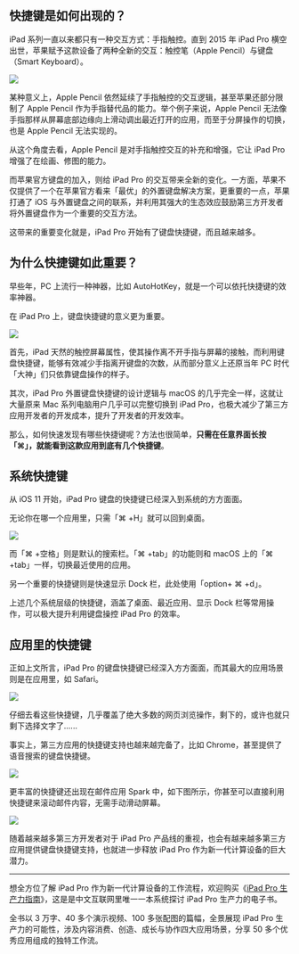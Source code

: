 

## 快捷键是如何出现的？

iPad 系列一直以来都只有一种交互方式：手指触控。直到 2015 年 iPad Pro 横空出世，苹果赋予这款设备了两种全新的交互：触控笔（Apple Pencil）与键盘（Smart Keyboard）。


![](https://img.dailyio.cn/images/c152e37dcae2ed33a170dcd9206646d2.jpg)



某种意义上，Apple Pencil 依然延续了手指触控的交互逻辑，甚至苹果还部分限制了 Apple Pencil 作为手指替代品的能力。举个例子来说，Apple Pencil 无法像手指那样从屏幕底部边缘向上滑动调出最近打开的应用，而至于分屏操作的切换，也是 Apple Pencil 无法实现的。

从这个角度去看，Apple Pencil 是对手指触控交互的补充和增强，它让 iPad Pro 增强了在绘画、修图的能力。

而苹果官方键盘的加入，则给 iPad Pro 的交互带来全新的变化。一方面，苹果不仅提供了一个在苹果官方看来「最优」的外置键盘解决方案，更重要的一点，苹果打通了 iOS 与外置键盘之间的联系，并利用其强大的生态效应鼓励第三方开发者将外置键盘作为一个重要的交互方法。

这带来的重要变化就是，iPad Pro 开始有了键盘快捷键，而且越来越多。

## 为什么快捷键如此重要？

早些年，PC 上流行一种神器，比如 AutoHotKey，就是一个可以依托快捷键的效率神器。

在 iPad Pro 上，键盘快捷键的意义更为重要。

![](https://img.dailyio.cn/images/a7930a42d0978edabf47f5fb615290dd.jpg)


首先，iPad 天然的触控屏幕属性，使其操作离不开手指与屏幕的接触，而利用键盘快捷键，能够有效减少手指离开键盘的次数，从而部分意义上还原当年 PC 时代「大神」们只依靠键盘操作的样子。

其次，iPad Pro 外置键盘快捷键的设计逻辑与 macOS 的几乎完全一样，这就让大量原来 Mac 系列电脑用户几乎可以完整切换到 iPad Pro，也极大减少了第三方应用开发者的开发成本，提升了开发者的开发效率。

那么，如何快速发现有哪些快捷键呢？方法也很简单，**只需在任意界面长按「⌘」，就能看到这款应用到底有几个快捷键**。


## 系统快捷键

从 iOS 11 开始，iPad Pro 键盘的快捷键已经深入到系统的方方面面。

无论你在哪一个应用里，只需「⌘ +H」就可以回到桌面。

![](https://img.dailyio.cn/images/d8fd6bee2464f6ad09ca93de6f09370f.jpg)

而「⌘ +空格」则是默认的搜索栏。「⌘ +tab」的功能则和 macOS 上的「⌘ +tab」一样，切换最近使用的应用。

另一个重要的快捷键则是快速显示 Dock 栏，此处使用「option+ ⌘ +d」。

上述几个系统层级的快捷键，涵盖了桌面、最近应用、显示 Dock 栏等常用操作，可以极大提升利用键盘操控 iPad Pro 的效率。

## 应用里的快捷键

正如上文所言，iPad Pro 的键盘快捷键已经深入方方面面，而其最大的应用场景则是在应用里，如 Safari。

![](https://img.dailyio.cn/images/e576e1810c82f7ff9737794e5be26833.jpg)

仔细去看这些快捷键，几乎覆盖了绝大多数的网页浏览操作，剩下的，或许也就只剩下选择文字了......

事实上，第三方应用的快捷键支持也越来越完备了，比如 Chrome，甚至提供了语音搜索的键盘快捷键。

![](https://img.dailyio.cn/images/e0f947809064b87ab27f9b441bf3aba1.jpg)

更丰富的快捷键还出现在邮件应用 Spark 中，如下图所示，你甚至可以直接利用快捷键来滚动邮件内容，无需手动滑动屏幕。

![](https://img.dailyio.cn/images/a74ae51dc9887720a3d49e754890b7e3.jpg)


随着越来越多第三方开发者对于 iPad Pro 产品线的重视，也会有越来越多第三方应用提供键盘快捷键支持，也就进一步释放 iPad Pro 作为新一代计算设备的巨大潜力。

---

想全方位了解 iPad Pro 作为新一代计算设备的工作流程，欢迎购买《[iPad Pro 生产力指南](https://iois.me/product/ipad-pro-productivity)》，这是是中文互联网里唯一一本系统探讨 iPad Pro 生产力的电子书。

全书以 3 万字、40 多个演示视频、100 多张配图的篇幅，全景展现 iPad Pro 生产力的可能性，涉及内容消费、创造、成长与协作四大应用场景，分享 50 多个优秀应用组成的独特工作流。 
